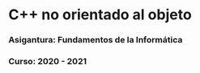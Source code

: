 # C++ no orientado al objeto
### Asigantura: Fundamentos de la Informática
### Curso: 2020 - 2021
 
